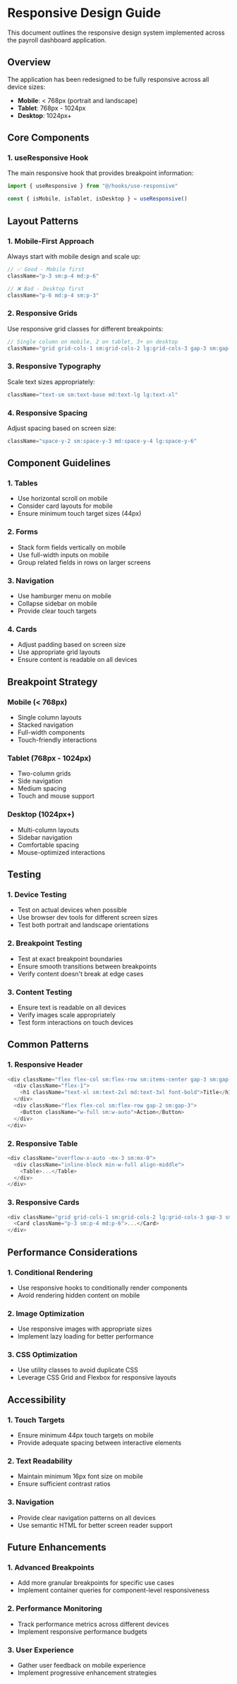 # Responsive Design Guide

This document outlines the responsive design system implemented across the payroll dashboard application.

## Overview

The application has been redesigned to be fully responsive across all device sizes:
- **Mobile**: < 768px (portrait and landscape)
- **Tablet**: 768px - 1024px
- **Desktop**: 1024px+

## Core Components

### 1. useResponsive Hook

The main responsive hook that provides breakpoint information:

```typescript
import { useResponsive } from "@/hooks/use-responsive"

const { isMobile, isTablet, isDesktop } = useResponsive()
```

## Layout Patterns

### 1. Mobile-First Approach

Always start with mobile design and scale up:

```typescript
// ✅ Good - Mobile first
className="p-3 sm:p-4 md:p-6"

// ❌ Bad - Desktop first
className="p-6 md:p-4 sm:p-3"
```

### 2. Responsive Grids

Use responsive grid classes for different breakpoints:

```typescript
// Single column on mobile, 2 on tablet, 3+ on desktop
className="grid grid-cols-1 sm:grid-cols-2 lg:grid-cols-3 gap-3 sm:gap-4 md:gap-6"
```

### 3. Responsive Typography

Scale text sizes appropriately:

```typescript
className="text-sm sm:text-base md:text-lg lg:text-xl"
```

### 4. Responsive Spacing

Adjust spacing based on screen size:

```typescript
className="space-y-2 sm:space-y-3 md:space-y-4 lg:space-y-6"
```

## Component Guidelines

### 1. Tables

- Use horizontal scroll on mobile
- Consider card layouts for mobile
- Ensure minimum touch target sizes (44px)

### 2. Forms

- Stack form fields vertically on mobile
- Use full-width inputs on mobile
- Group related fields in rows on larger screens

### 3. Navigation

- Use hamburger menu on mobile
- Collapse sidebar on mobile
- Provide clear touch targets

### 4. Cards

- Adjust padding based on screen size
- Use appropriate grid layouts
- Ensure content is readable on all devices

## Breakpoint Strategy

### Mobile (< 768px)
- Single column layouts
- Stacked navigation
- Full-width components
- Touch-friendly interactions

### Tablet (768px - 1024px)
- Two-column grids
- Side navigation
- Medium spacing
- Touch and mouse support

### Desktop (1024px+)
- Multi-column layouts
- Sidebar navigation
- Comfortable spacing
- Mouse-optimized interactions

## Testing

### 1. Device Testing
- Test on actual devices when possible
- Use browser dev tools for different screen sizes
- Test both portrait and landscape orientations

### 2. Breakpoint Testing
- Test at exact breakpoint boundaries
- Ensure smooth transitions between breakpoints
- Verify content doesn't break at edge cases

### 3. Content Testing
- Ensure text is readable on all devices
- Verify images scale appropriately
- Test form interactions on touch devices

## Common Patterns

### 1. Responsive Header
```typescript
<div className="flex flex-col sm:flex-row sm:items-center gap-3 sm:gap-4">
  <div className="flex-1">
    <h1 className="text-xl sm:text-2xl md:text-3xl font-bold">Title</h1>
  </div>
  <div className="flex flex-col sm:flex-row gap-2 sm:gap-3">
    <Button className="w-full sm:w-auto">Action</Button>
  </div>
</div>
```

### 2. Responsive Table
```typescript
<div className="overflow-x-auto -mx-3 sm:mx-0">
  <div className="inline-block min-w-full align-middle">
    <Table>...</Table>
  </div>
</div>
```

### 3. Responsive Cards
```typescript
<div className="grid grid-cols-1 sm:grid-cols-2 lg:grid-cols-3 gap-3 sm:gap-4 md:gap-6">
  <Card className="p-3 sm:p-4 md:p-6">...</Card>
</div>
```

## Performance Considerations

### 1. Conditional Rendering
- Use responsive hooks to conditionally render components
- Avoid rendering hidden content on mobile

### 2. Image Optimization
- Use responsive images with appropriate sizes
- Implement lazy loading for better performance

### 3. CSS Optimization
- Use utility classes to avoid duplicate CSS
- Leverage CSS Grid and Flexbox for responsive layouts

## Accessibility

### 1. Touch Targets
- Ensure minimum 44px touch targets on mobile
- Provide adequate spacing between interactive elements

### 2. Text Readability
- Maintain minimum 16px font size on mobile
- Ensure sufficient contrast ratios

### 3. Navigation
- Provide clear navigation patterns on all devices
- Use semantic HTML for better screen reader support

## Future Enhancements

### 1. Advanced Breakpoints
- Add more granular breakpoints for specific use cases
- Implement container queries for component-level responsiveness

### 2. Performance Monitoring
- Track performance metrics across different devices
- Implement responsive performance budgets

### 3. User Experience
- Gather user feedback on mobile experience
- Implement progressive enhancement strategies
